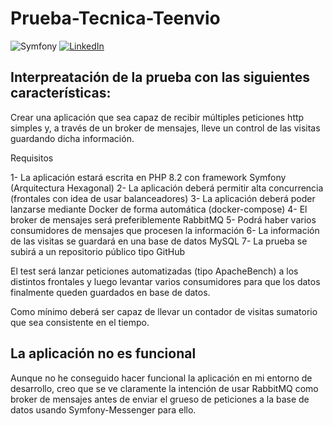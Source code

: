 # Prueba-Tecnica-Teenvio
![Symfony](https://img.shields.io/badge/symfony-%23000000.svg?style=for-the-badge&logo=symfony&logoColor=white)
<a href="https://www.linkedin.com/in/valentinayesa/">![LinkedIn](https://img.shields.io/badge/linkedin-%230077B5.svg?style=for-the-badge&logo=linkedin&logoColor=white)</a>

## Interpreatación de la prueba con las siguientes características:

Crear una aplicación que sea capaz de recibir múltiples peticiones http simples y, a través de un broker de mensajes, lleve un control de las visitas guardando dicha información.

Requisitos

1- La aplicación estará escrita en PHP 8.2 con framework Symfony (Arquitectura Hexagonal)
2- La aplicación deberá permitir alta concurrencia (frontales con idea de usar balanceadores)
3- La aplicación deberá poder lanzarse mediante Docker de forma automática (docker-compose) 
4- El broker de mensajes será preferiblemente RabbitMQ
5- Podrá haber varios consumidores de mensajes que procesen la información
6- La información de las visitas se guardará en una base de datos MySQL
7- La prueba se subirá a un repositorio público tipo GitHub

El test será lanzar peticiones automatizadas (tipo ApacheBench) a los distintos frontales y luego levantar varios consumidores para que los datos finalmente queden guardados en base de datos.

Como mínimo deberá ser capaz de llevar un contador de visitas sumatorio que sea consistente en el tiempo.

## La aplicación no es funcional

Aunque no he conseguido hacer funcional la aplicación en mi entorno de desarrollo, creo que se ve claramente la intención de usar RabbitMQ como broker de mensajes antes de enviar el grueso de peticiones a la base de datos usando Symfony-Messenger para ello. 
